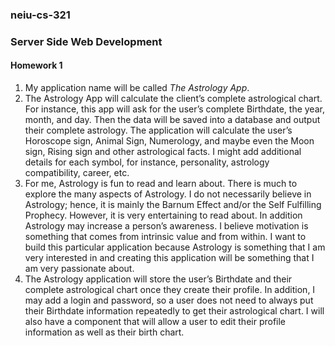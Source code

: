 <!DOCTYPE html>
<html>
  <head>
    <meta charset="UTF-8">
  </head>
  <body>
    
  <h3>neiu-cs-321</h3>
  <h3>Server Side Web Development</h3> 

  <div id="homework1">
    <h4>Homework 1</h4>
    <ol>
      <!--Application Name: Pick a name for your server-side application!-->
      <li>My application name will be called <i>The Astrology App</i>.</li>
      <!--Project Topic/Objective: In 5-10 sentences, describe the objective of your web application. What is it? What will it do? As you write this, remember that all code written for the homework and the project must be your own work and cannot have been developed for a previous course or project.-->
      <li>The Astrology App will calculate the client’s complete astrological chart. For instance, this app will ask for the user’s complete Birthdate, the year, month, and day. Then the data will be saved into a database and output their complete astrology. The application will calculate the user’s Horoscope sign, Animal Sign, Numerology, and maybe even the Moon sign, Rising sign and other astrological facts. I might add additional details for each symbol, for instance, personality, astrology compatibility, career, etc.</li>
      <!--Motivation: In 5-10 sentences, describe why this project topic is of interest to you. Aside from the fact that this project is a required component for the course, why do you want to build this particular application?-->
      <li>For me, Astrology is fun to read and learn about. There is much to explore the many aspects of Astrology. I do not necessarily believe in Astrology; hence, it is mainly the Barnum Effect and/or the Self Fulfilling Prophecy. However, it is very entertaining to read about. In addition Astrology may increase a person’s awareness. I believe motivation is something that comes from intrinsic value and from within. I want to build this particular application because Astrology is something that I am very interested in and creating this application will be something that I am very passionate about.</li>
      <!--Server-Side Components: What aspects of the application will be related to storing user information or data in a database?-->
      <li>The Astrology application will store the user’s Birthdate and their complete astrological chart once they create their profile. In addition, I may add a login and password, so a user does not need to always put their Birthdate information repeatedly to get their astrological chart. I will also have a component that will allow a user to edit their profile information as well as their birth chart.</li>
    </ol>
  </div>
  
  </body>
</html>
